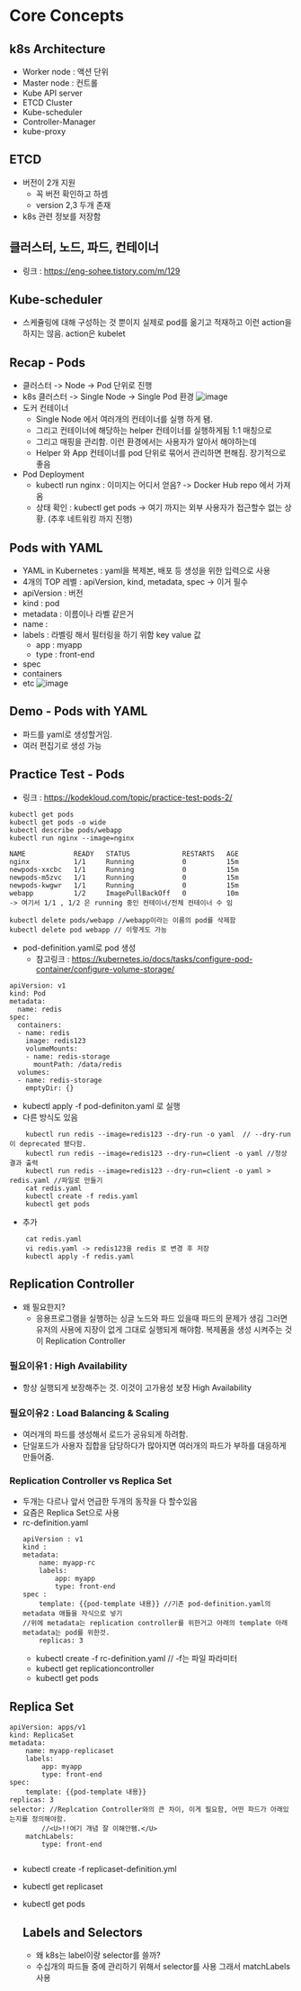 # Core Concepts


## k8s Architecture
- Worker node : 액션 단위
- Master node : 컨트롤
- Kube API server
- ETCD Cluster
- Kube-scheduler
- Controller-Manager
- kube-proxy


## ETCD
- 버전이 2개 지원
    - 꼭 버전 확인하고 하셈
    - version 2,3 두개 존재
- k8s 관련 정보를 저장함

## 클러스터, 노드, 파드, 컨테이너
- 링크 : https://eng-sohee.tistory.com/m/129

## Kube-scheduler
- 스케쥴링에 대해 구성하는 것 뿐이지 실제로 pod를 옮기고 적재하고 이런 action을 하지는 않음. action은 kubelet

## Recap - Pods
- 클러스터 -> Node -> Pod 단위로 진행
- k8s 클러스터 -> Single Node -> Single Pod 환경
![image](https://github.com/rlarudgkswkd/CKA_study/assets/48428850/fd2e74ca-fba0-43b1-b2b3-c25d2dc9d875)
- 도커 컨테이너
    - Single Node 에서 여러개의 컨테이너를 실행 하게 됌.
    - 그리고 컨테이너에 해당하는 helper 컨테이너를 실행하게됨 1:1 매칭으로
    - 그리고 매핑을 관리함. 이런 환경에서는 사용자가 알아서 해야하는데
    - Helper 와 App 컨테이너를 pod 단위로 묶어서 관리하면 편해짐. 장기적으로 좋음
- Pod Deployment
    - kubectl run nginx : 이미지는 어디서 얻음? -> Docker Hub repo 에서 가져옴
    - 상태 확인 : kubectl get pods -> 여기 까지는 외부 사용자가 접근할수 없는 상황. (추후 네트워킹 까지 진행)
 
## Pods with YAML
- YAML in Kubernetes : yaml을 복제본, 배포 등 생성을 위한 입력으로 사용
- 4개의 TOP 레벨 : apiVersion, kind, metadata, spec -> 이거 필수
- apiVersion : 버전
- kind : pod
- metadata : 이름이나 라벨 같은거
 - name  :
 - labels : 라벨링 해서 필터링을 하기 위함 key value 값
    - app : myapp
    - type : front-end
- spec
 - containers
 - etc 
![image](https://github.com/rlarudgkswkd/CKA_study/assets/48428850/80434e58-22d0-4c09-951f-e196407b938b)

## Demo - Pods with YAML
- 파드를 yaml로 생성할거임.
- 여러 편집기로 생성 가능

## Practice Test - Pods
- 링크 : https://kodekloud.com/topic/practice-test-pods-2/
```
kubectl get pods
kubectl get pods -o wide
kubectl describe pods/webapp
kubectl run nginx --image=nginx

NAME            READY   STATUS             RESTARTS   AGE
nginx           1/1     Running            0          15m
newpods-xxcbc   1/1     Running            0          15m
newpods-m5zvc   1/1     Running            0          15m
newpods-kwgwr   1/1     Running            0          15m
webapp          1/2     ImagePullBackOff   0          10m
-> 여기서 1/1 , 1/2 은 running 중인 컨테이너/전체 컨테이너 수 임

kubectl delete pods/webapp //webapp이라는 이름의 pod를 삭제함
kubectl delete pod webapp // 이렇게도 가능
```

- pod-definition.yaml로 pod 생성
  - 참고링크 : https://kubernetes.io/docs/tasks/configure-pod-container/configure-volume-storage/
```
apiVersion: v1
kind: Pod
metadata:
  name: redis
spec:
  containers:
  - name: redis
    image: redis123
    volumeMounts:
    - name: redis-storage
      mountPath: /data/redis
  volumes:
  - name: redis-storage
    emptyDir: {}
```

- kubectl apply -f pod-definiton.yaml 로 실행
- 다른 방식도 있음
```
    kubectl run redis --image=redis123 --dry-run -o yaml  // --dry-run 이 deprecated 됐다함.
    kubectl run redis --image=redis123 --dry-run=client -o yaml //정상 결과 출력
    kubectl run redis --image=redis123 --dry-run=client -o yaml > redis.yaml //파일로 만들기
    cat redis.yaml
    kubectl create -f redis.yaml
    kubectl get pods
```
- 추가
  
```
    cat redis.yaml
    vi redis.yaml -> redis123을 redis 로 변경 후 저장
    kubectl apply -f redis.yaml
```

## Replication Controller
- 왜 필요한지?
  - 응용프로그램을 실행하는 싱글 노드와 파드 있을때 파드의 문제가 생김 그러면 유저의 사용에 지장이 없게 그대로 실행되게 해야함. 복제품을 생성 시켜주는 것이 Replication Controller
### 필요이유1 : High Availability
- 항상 실행되게 보장해주는 것. 이것이 고가용성 보장 High Availability
### 필요이유2 : Load Balancing & Scaling
- 여러개의 파드를 생성해서 로드가 공유되게 하려함.
- 단일포드가 사용자 집합을 담당하다가 많아지면 여러개의 파드가 부하를 대응하게 만들어줌.
### Replication Controller vs Replica Set
- 두개는 다르나 앞서 언급한 두개의 동작을 다 할수있음
- 요즘은 Replica Set으로 사용
- rc-definition.yaml
  ```
  apiVersion : v1
  kind :
  metadata:
      name: myapp-rc
      labels:
          app: myapp
          type: front-end
  spec :
      template: {{pod-template 내용}} //기존 pod-definition.yaml의 metadata 애들을 자식으로 넣기
  //위에 metadata는 replication controller를 위한거고 아래의 template 아래 metadata는 pod를 위한것.
      replicas: 3          
  ```
  - kubectl create -f rc-definition.yaml // -f는 파일 파라미터
  - kubectl get replicationcontroller
  - kubectl get pods

## Replica Set
```
apiVersion: apps/v1
kind: ReplicaSet
metadata:
    name: myapp-replicaset
    labels:
        app: myapp
        type: front-end
spec:
    template: {{pod-template 내용}}
replicas: 3
selector: //Replcation Controller와의 큰 차이, 이게 필요함, 어떤 파드가 아래있는지를 정의해야함.
        //<U>!!여기 개념 잘 이해안됌.</U>
    matchLabels:
        type: front-end 
        
```
- kubectl create -f replicaset-definition.yml
- kubectl get replicaset
- kubectl get pods

  ## Labels and Selectors
  - 왜 k8s는 label이랑 selector를 쓸까?
  - 수십개의 파드들 중에 관리하기 위해서 selector를 사용 그래서 matchLabels 사용

